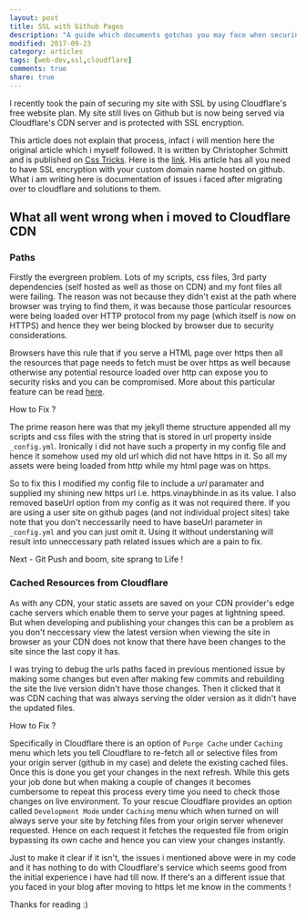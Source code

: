 ```yaml
---
layout: post
title: SSL with Github Pages
description: "A guide which documents gotchas you may face when securing your Github Pages website with Cloudflare for free."
modified: 2017-09-23
category: articles
tags: [web-dev,ssl,cloudflare]
comments: true
share: true
---
```


I recently took the pain of securing my site with SSL by using Cloudflare's free website plan. My site still lives on Github but is now being served via Cloudflare's CDN server and is protected with SSL encryption.

This article does not explain that process, infact i will mention here the original article which i myself followed. It is written by Christopher Schmitt and is published on [Css Tricks](https://css-tricks.com). Here is the [link](https://css-tricks.com/switching-site-https-shoestring-budget/). His article has all you need to have SSL encryption with your custom domain name hosted on github. What i am writing here is documentation of issues i faced after migrating over to cloudflare and solutions to them.

## What all went wrong when i moved to Cloudflare CDN

### Paths

Firstly the evergreen problem. Lots of my scripts, css files, 3rd party dependencies (self hosted as well as those on CDN) and my font files all were failing. The reason was not because they didn't exist at the path where browser was trying to find them, it was because those particular resources were being loaded over HTTP protocol from my page (which itself is now on HTTPS) and hence they wer being blocked by browser due to security considerations.

Browsers have this rule that if you serve a HTML page over https then all the resources that page needs to fetch must be over https as well because otherwise any potential resource loaded over http can expose you to security risks and you can be compromised. More about this particular feature can be read [here](https://developer.mozilla.org/en-US/docs/Web/Security/Mixed_content).

<span class="fix-heading">How to Fix ?</span>

The prime reason here was that my jekyll theme structure appended all my scripts and css files with the string that is stored in url property inside `_config.yml`. Ironically i did not have such a property in my config file and hence it somehow used my old url which did not have https in it. So all my assets were being loaded from http while my html page was on https.

So to fix this I modified my config file to include a *url* paramater and supplied my shining new https url i.e. https.vinaybhinde.in as its value. I also removed baseUrl option from my config as it was not required there. If you are using a user site on github pages (and not individual project sites) take note that you don't neccessarily need to have baseUrl parameter in `_config.yml` and you can just omit it. Using it without understaning will result into unneccessary path related issues which are a pain to fix.

Next - Git Push and boom, site sprang to Life !

### Cached Resources from Cloudflare

As with any CDN, your static assets are saved on your CDN provider's edge cache servers which enable them to serve your pages at lightning speed. But when developing and publishing your changes this can be a problem as you don't neccessary view the latest version when viewing the site in browser as your CDN does not know that there have been changes to the site since the last copy it has.

I was trying to debug the urls paths faced in previous mentioned issue by making some changes but even after making few commits and rebuilding the site the live version didn't have those changes. Then it clicked that it was CDN caching that was always serving the older version as it didn't have the updated files.

<span class="fix-heading">How to Fix ?</span>

Specifically in Cloudflare there is an option of `Purge Cache` under `Caching` menu which lets you tell Cloudflare to re-fetch all or selective files from your origin server (github in my case) and delete the existing cached files. Once this is done you get your changes in the next refresh. While this gets your job done but when making a couple of changes it becomes cumbersome to repeat this process every time you need to check those changes on live environment. To your rescue Cloudflare provides an option called `Development Mode` under `Caching` menu which when turned on will always serve your site by fetching files from your origin server whenever requested. Hence on each request it fetches the requested file from origin bypassing its own cache and hence you can view your changes instantly.


Just to make it clear if it isn't, the issues i mentioned above were in my code and it has nothing to do with Cloudflare's service which seems good from the initial experience i have had till now. If there's an a different issue that you faced in your blog after moving to https let me know in the comments !

Thanks for reading :)